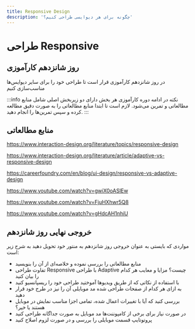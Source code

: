 ```yaml
---
title: Responsive Design
description: 'چگونه برای هر دیوایسی طراحی کنیم؟'
---
```



# طراحی Responsive

## روز شانزدهم کارآموزی
در روز شانزدهم کارآموزی قرار است تا طراحی خود را برای سایر دیوایس‌ها مناسب‌سازی کنیم

:::info نکته
در ادامه دوره کارآموزی هر بخش دارای دو زیربخش اصلی شامل منابع مطالعاتی و تمرین می‌شود.
لازم است تا ابتدا منابع مطالعاتی را به صورت دقیق مطالعه کرده و سپس تمرین‌ها را انجام دهید.
:::

## منابع مطالعاتی

https://www.interaction-design.org/literature/topics/responsive-design

https://www.interaction-design.org/literature/article/adaptive-vs-responsive-design

https://careerfoundry.com/en/blog/ui-design/responsive-vs-adaptive-design

https://www.youtube.com/watch?v=gwiX0oASlEw

https://www.youtube.com/watch?v=FjuHXhwr5Q8

https://www.youtube.com/watch?v=gHdcAH1nhiU

## خروجی نهایی روز شانزدهم
مواردی که بایستی به عنوان خروجی روز شانزدهم به منتور خود تحویل دهید به شرح زیر است:

* منابع مطالعاتی را بررسی نموده و خلاصه‌ای از آن را بنویسید
* تفاوت طراحی Responsive با طراحی Adaptive چیست؟ مزایا و معایب هر کدام را بیان کنید
* با استفاده از نکاتی که از طریق ویدیوها آموختید طراحی خود را ریسپانسیو کنید
* به ازای هر کدام از صفحات طراحی شده مد موبایلی آن را نیز در طرح خود قرار دهید
* بررسی کنید که آیا با تغییرات اعمال شده، تمامی اجزا مناسب نمایش در موبایل هستند یا خیر؟
* در صورت نیاز برای برخی از کامپوننت‌ها مد موبایل به صورت جداگانه طراحی کنید
* پروتوتایپ قسمت موبایلی را بررسی و در صورت لزوم اصلاح کنید


